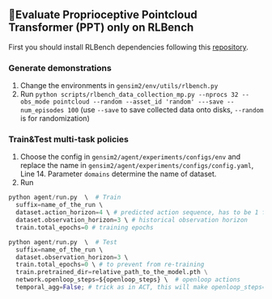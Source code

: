 ## 🚶Evaluate Proprioceptive Pointcloud Transformer (PPT) only on RLBench

First you should install RLBench dependencies following this [repository](https://github.com/stepjam/RLBench?tab=readme-ov-file#install).
### Generate demonstrations
1. Change the environments in `gensim2/env/utils/rlbench.py`
2. Run `python scripts/rlbench_data_collection_mp.py --nprocs 32 --obs_mode pointcloud --random --asset_id 'random' ---save --num_episodes 100` (use `--save` to save collected data onto disks, `--random` is for randomization)

### Train&Test multi-task policies
1. Choose the config in `gensim2/agent/experiments/configs/env` and replace the name in `gensim2/agent/experiments/configs/config.yaml`, Line 14. Parameter `domains` determine the name of dataset.
2. Run 
```python
python agent/run.py  \  # Train
  suffix=name_of_the_run \  
  dataset.action_horizon=4 \ # predicted action sequence, has to be 1 for MLP head
  dataset.observation_horizon=3 \ # historical observation horizon
  train.total_epochs=0 # training epochs

python agent/run.py  \  # Test
  suffix=name_of_the_run \  
  dataset.observation_horizon=3 \ 
  train.total_epochs=0 \ # to prevent from re-training
  train.pretrained_dir=relative_path_to_the_model.pth \
  network.openloop_steps=${openloop_steps} \  # openloop actions
  temporal_agg=False; # trick as in ACT, this will make openloop_steps=1 only
```